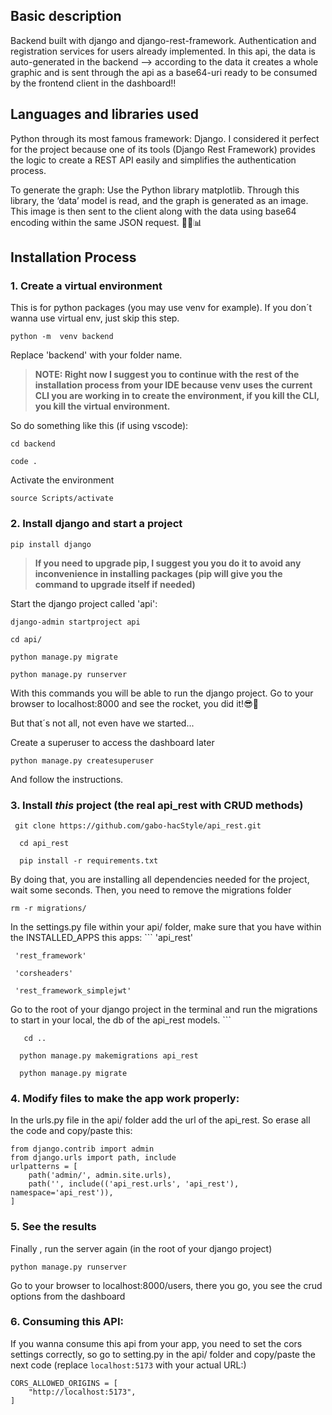 ## Basic description
Backend built with django and django-rest-framework. Authentication and registration services for users already implemented. In this api, the data is auto-generated in the backend --> according to the data it creates a whole graphic and is sent through the api as a base64-uri ready to be consumed by the frontend client in the dashboard!! 


## Languages and libraries used

Python through its most famous framework: Django. I considered it perfect for the project because one of its tools (Django Rest Framework) provides the logic to create a REST API easily and simplifies the authentication process.

To generate the graph: Use the Python library matplotlib. Through this library, the ‘data’ model is read, and the graph is generated as an image. This image is then sent to the client along with the data using base64 encoding within the same JSON request. 🐍🔧📊


## Installation Process

### 1. **Create a virtual environment**  
   This is for python packages (you may use venv for example). If you don´t wanna use virtual env, just skip this step.
      
   ```
   python -m  venv backend
   ```


Replace 'backend' with your folder name.

  
  > **NOTE: Right now I suggest you to continue with the rest of the installation process from your IDE because venv uses the current CLI you are working in to create the environment, if you kill the CLI, you kill the virtual environment.**
  
  So do something like this (if using vscode):
  
  ```  
  cd backend 
  
  code .
  ```
Activate the environment
   
    source Scripts/activate
    
### 2. Install django and start a project

  ```
  pip install django
```
  
> **If you need to upgrade pip, I suggest you you do it to avoid any inconvenience in installing packages (pip will give you the command to upgrade itself if needed)**

Start the django project called 'api':

```
django-admin startproject api
  
cd api/
  
python manage.py migrate
  
python manage.py runserver
```
 
  With this commands you will be able to run the django project. Go to your browser to localhost:8000 and see the rocket, you did it!😎🚀
  
  But that´s not all, not even have we started...

Create a superuser to access the dashboard later

  ```
  python manage.py createsuperuser

```

  And follow the instructions.

### 3. Install *this* project (the real api_rest with CRUD methods)
  ```
   git clone https://github.com/gabo-hacStyle/api_rest.git

    cd api_rest

    pip install -r requirements.txt

```
  By doing that, you are installing all dependencies needed for the project, wait some seconds.
  Then, you need to remove the migrations folder
  
  ```
  rm -r migrations/

  ```
In the settings.py file within your api/ folder, make sure that you have within the INSTALLED_APPS this apps:
    ```
    'api_rest'
     
     'rest_framework'
    
     'corsheaders'
    
     'rest_framework_simplejwt'

  Go to the root of your django project in the terminal and run the migrations to start in your local, the db of the api_rest models.
    ```
      
       cd ..
      
      python manage.py makemigrations api_rest
      
      python manage.py migrate
      
### 4. Modify files to make the app work properly:
In the urls.py file in the api/ folder add the url of the api_rest. So erase all the code and copy/paste this:
  ```
  from django.contrib import admin
  from django.urls import path, include
  urlpatterns = [
      path('admin/', admin.site.urls),
      path('', include(('api_rest.urls', 'api_rest'), namespace='api_rest')),
  ]
  ```
### 5. See the results
Finally , run the server again (in the root of your django project)
```
python manage.py runserver
```

Go to your browser to localhost:8000/users, there you go, you see the crud options from the dashboard


### 6. Consuming this API:
   If you wanna consume this api from your app, you need to set the cors settings correctly, so go to setting.py in the api/ folder and copy/paste the next code (replace 
   ``localhost:5173`` 
with your actual URL:)
```
CORS_ALLOWED_ORIGINS = [
    "http://localhost:5173",
]
```




















    

